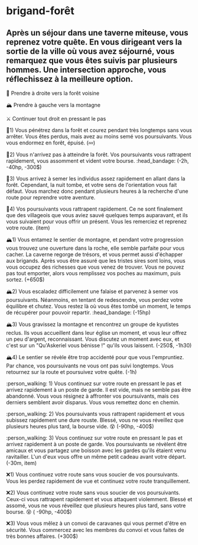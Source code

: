# brigand-forêt

## Après un séjour dans une taverne miteuse, vous reprenez votre quête. En vous dirigeant vers la sortie de la ville où vous avez séjourné, vous remarquez que vous êtes suivis par plusieurs hommes. Une intersection approche, vous réflechissez à la meilleure option.

:evergreen_tree: Prendre à droite vers la forêt voisine

:mountain_snow:  Prendre à gauche vers la montagne

:crossed_swords:  Continuer tout droit en pressant le pas


:evergreen_tree:1) Vous pénétrez dans la forêt et courez pendant très longtemps sans vous arrêter. Vous êtes perdus, mais avez au moins semé vos poursuivants. Vous vous endormez en forêt, épuisé. (:zzz:)
 
:evergreen_tree:2) Vous n'arrivez pas à atteindre la forêt. Vos poursuivants vous rattrapent rapidement, vous assomment et vident votre bourse. :head_bandage: (-2h, -40hp, -300$)

:evergreen_tree:3) Vous arrivez à semer les individus assez rapidement en allant dans la forêt. Cependant, la nuit tombe, et votre sens de l'orientation vous fait défaut. Vous marchez donc pendant plusieurs heures à la recherche d'une route pour reprendre votre aventure.

:evergreen_tree:4) Vos poursuivants vous rattrapent rapidement. Ce ne sont finalement que des villageois que vous aviez sauvé quelques temps auparavant, et ils vous suivaient pour vous offrir un présent. Vous les remerciez et reprenez votre route. (item)

:mountain_snow:1) Vous entamez le sentier de montagne, et pendant votre progression vous trouvez une ouverture dans la roche, elle semble parfaite pour vous cacher. La caverne regorge de trésors, et vous permet aussi d'échapper aux brigands. Après vous être assuré que les tristes sires sont loins, vous vous occupez des richesses que vous venez de trouver. Vous ne pouvez pas tout emporter, alors vous remplissez vos poches au maximum, puis sortez. (+650$)

:mountain_snow:2) Vous escaladez difficilement une falaise et parvenez à semer vos poursuivants. Néanmoins, en tentant de redescendre, vous perdez votre équilibre et chutez. Vous restez là où vous êtes tombé un moment, le temps de récupérer pour pouvoir repartir. :head_bandage: (-15hp)

:mountain_snow:3) Vous gravissez la montagne et rencontrez un groupe de kyutistes reclus. Ils vous accueillent dans leur église un moment, et vous leur offrez un peu d'argent, reconnaissant. Vous discutez un moment avec eux, et c'est sur un "Qu'Askeriel vous bénisse !" qu'ils vous laissent. (-250$, -1h30)

:mountain_snow:4) Le sentier se révèle être trop accidenté pour que vous l'empruntiez. Par chance, vos poursuivants ne vous ont pas suivi longtemps. Vous retournez sur la route et poursuivez votre quête. (-1h)

:person_walking: 1) Vous continuez sur votre route en pressant le pas et arrivez rapidement à un poste de garde. Il est vide, mais ne semble pas être abandonné. Vous vous résignez à affronter vos poursuivants, mais ces derniers semblent avoir disparus. Vous vous remettez donc en chemin.

:person_walking: 2) Vos poursuivants vous rattrapent rapidement et vous subissez rapidement une dure rouste. Blessé, vous ne vous réveillez que plusieurs heures plus tard, la bourse vide. :dizzy_face:  (-90hp, -400$)

:person_walking: 3) Vous continuez sur votre route en pressant le pas et arrivez rapidement à un poste de garde. Vos poursuivants se révèlent être amicaux et vous partagez une boisson avec les gardes qu'ils étaient venu ravitailler. L'un d'eux vous offre un même petit cadeau avant votre départ. (-30m, item)

:x:1) Vous continuez votre route sans vous soucier de vos poursuivants. Vous les perdez rapidement de vue et continuez votre route tranquillement. 

:x:2) Vous continuez votre route sans vous soucier de vos poursuivants. Ceux-ci vous rattrapent rapidement et vous attaquent violemment. Blessé et assomé, vous ne vous réveillez que plusieurs heures plus tard, sans votre bourse. :dizzy_face:  ( -90hp, -400$)

:x:3) Vous vous mêlez à un convoi de caravanes qui vous permet d'être en sécurité. Vous commercez avec les membres du convoi et vous faites de très bonnes affaires. (+300$)
